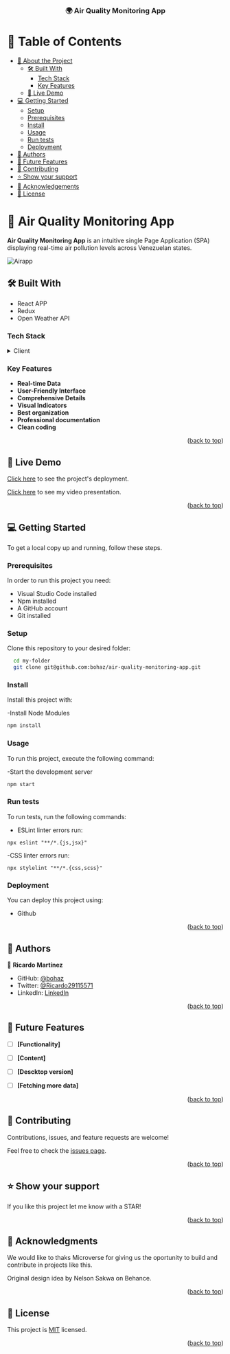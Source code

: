 <a name="readme-top"></a>


<div align="center">

  <h3><b>🌍 Air Quality Monitoring App</b></h3>

</div>


# 📗 Table of Contents

- [📖 About the Project](#about-project)
  - [🛠 Built With](#built-with)
    - [Tech Stack](#tech-stack)
    - [Key Features](#key-features)
  - [🚀 Live Demo](#live-demo)
- [💻 Getting Started](#getting-started)
  - [Setup](#setup)
  - [Prerequisites](#prerequisites)
  - [Install](#install)
  - [Usage](#usage)
  - [Run tests](#run-tests)
  - [Deployment](#deployment)
- [👥 Authors](#authors)
- [🔭 Future Features](#future-features)
- [🤝 Contributing](#contributing)
- [⭐️ Show your support](#support)
- [🙏 Acknowledgements](#acknowledgements)
- [📝 License](#license)


# 📖 Air Quality Monitoring App <a name="about-project"></a>


**Air Quality Monitoring App** is an intuitive single Page Application (SPA) displaying real-time air pollution levels across Venezuelan states.

![Airapp](https://github.com/bohaz/air-quality-monitoring-app/assets/127757182/6aa8d19c-fe9f-4264-aed7-ff996665130a)

## 🛠 Built With <a name="built-with"></a>

- React APP
- Redux
- Open Weather API

### Tech Stack <a name="tech-stack"></a>


<details>
  <summary>Client</summary>
  <ul>
    <li><a href="#">React</a></li>
  </ul>
</details>


### Key Features <a name="key-features"></a>

- **Real-time Data**
- **User-Friendly Interface**
- **Comprehensive Details**
- **Visual Indicators**
- **Best organization**
- **Professional documentation**
- **Clean coding**

<p align="right">(<a href="#readme-top">back to top</a>)</p>

## 🚀 Live Demo <a name="live-demo"></a>

 [Click here](https://air-quality-monitoring-app.onrender.com) to see the project's deployment.   

 [Click here](https://www.loom.com/share/52864436930a45d3933d0d4bca1b9a77?sid=45639b2d-7999-4c37-a8b3-5100d0796e6c) to see my video presentation.
 

<p align="right">(<a href="#readme-top">back to top</a>)</p>


## 💻 Getting Started <a name="getting-started"></a>

To get a local copy up and running, follow these steps.

### Prerequisites

In order to run this project you need:

- Visual Studio Code installed
- Npm installed
- A GitHub account
- Git installed

### Setup

Clone this repository to your desired folder:

```sh
  cd my-folder
  git clone git@github.com:bohaz/air-quality-monitoring-app.git
```

### Install


Install this project with:

-Install Node Modules

```sh
npm install
```

### Usage

To run this project, execute the following command:

-Start the development server

```sh
npm start
```

### Run tests

To run tests, run the following commands:

- ESLint linter errors run:

``` npx eslint "**/*.{js,jsx}" ```

-CSS linter errors run:

``npx stylelint "**/*.{css,scss}"``

### Deployment

You can deploy this project using: 

- Github

<p align="right">(<a href="#readme-top">back to top</a>)</p>


## 👥 Authors <a name="authors"></a>

👤 **Ricardo Martínez**

- GitHub: [@bohaz](https://github.com/bohaz)
- Twitter: [@Ricardo29115571](https://twitter.com/twitterhandle)
- LinkedIn: [LinkedIn](www.linkedin.com/in/ricardomartínez∴)


<p align="right">(<a href="#readme-top">back to top</a>)</p>


## 🔭 Future Features <a name="future-features"></a>


- [ ] **[Functionality]**
- [ ] **[Content]**
- [ ] **[Descktop version]**
- [ ] **[Fetching more data]**


<p align="right">(<a href="#readme-top">back to top</a>)</p>


## 🤝 Contributing <a name="contributing"></a>

Contributions, issues, and feature requests are welcome!

Feel free to check the [issues page](https://github.com/bohaz/air-quality-monitoring-app/issues).

<p align="right">(<a href="#readme-top">back to top</a>)</p>


## ⭐️ Show your support <a name="support"></a>


If you like this project let me know with a STAR!

<p align="right">(<a href="#readme-top">back to top</a>)</p>


## 🙏 Acknowledgments <a name="acknowledgements"></a>

We would like to thaks Microverse for giving us the oportunity to build and contribute in projects like this. 

Original design idea by Nelson Sakwa on Behance.

<p align="right">(<a href="#readme-top">back to top</a>)</p>


## 📝 License <a name="license"></a>

This project is [MIT](./LICENSE) licensed.


<p align="right">(<a href="#readme-top">back to top</a>)</p>

